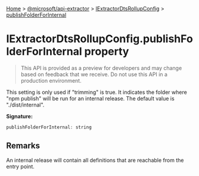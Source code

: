 [Home](./index) &gt; [@microsoft/api-extractor](./api-extractor.md) &gt; [IExtractorDtsRollupConfig](./api-extractor.iextractordtsrollupconfig.md) &gt; [publishFolderForInternal](./api-extractor.iextractordtsrollupconfig.publishfolderforinternal.md)

# IExtractorDtsRollupConfig.publishFolderForInternal property

> This API is provided as a preview for developers and may change based on feedback that we receive. Do not use this API in a production environment.

This setting is only used if "trimming" is true. It indicates the folder where "npm publish" will be run for an internal release. The default value is "./dist/internal".

**Signature:**
```javascript
publishFolderForInternal: string
```

## Remarks

An internal release will contain all definitions that are reachable from the entry point.
